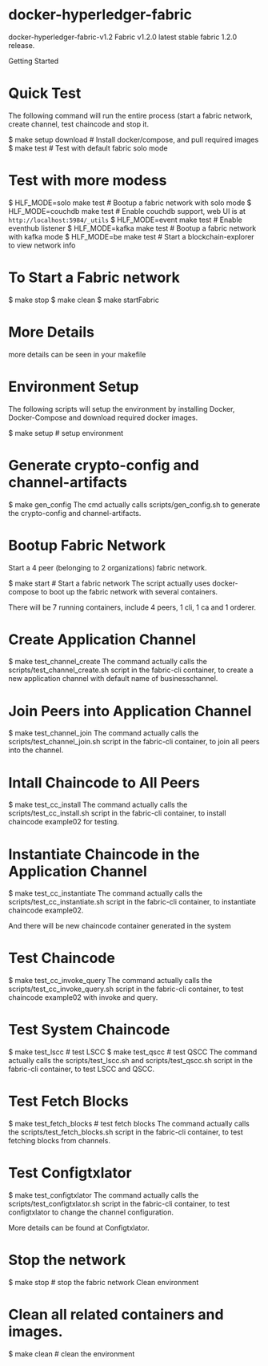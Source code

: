 docker-hyperledger-fabric
====
docker-hyperledger-fabric-v1.2
Fabric v1.2.0	latest stable fabric 1.2.0 release.

Getting Started

# Quick Test
The following command will run the entire process (start a fabric network, create channel, test chaincode and stop it.

$ make setup download # Install docker/compose, and pull required images
$ make test  # Test with default fabric solo mode


# Test with more modess

$ HLF_MODE=solo make test # Bootup a fabric network with solo mode
$ HLF_MODE=couchdb make test # Enable couchdb support, web UI is at `http://localhost:5984/_utils`
$ HLF_MODE=event make test  # Enable eventhub listener
$ HLF_MODE=kafka make test # Bootup a fabric network with kafka mode
$ HLF_MODE=be make test  # Start a blockchain-explorer to view network info

# To Start a Fabric network

$ make stop
$ make clean 
$ make startFabric

# More Details
more details can be seen in your makefile

# Environment Setup

The following scripts will setup the environment by installing Docker, Docker-Compose and download required docker images.

$ make setup # setup environment

# Generate crypto-config and channel-artifacts

$ make gen_config
The cmd actually calls scripts/gen_config.sh to generate the crypto-config and channel-artifacts.

# Bootup Fabric Network

Start a 4 peer (belonging to 2 organizations) fabric network.

$ make start  # Start a fabric network
The script actually uses docker-compose to boot up the fabric network with several containers.

There will be 7 running containers, include 4 peers, 1 cli, 1 ca and 1 orderer.

# Create Application Channel

$ make test_channel_create 
The command actually calls the scripts/test_channel_create.sh script in the fabric-cli container, to create a new application channel with default name of businesschannel.

# Join Peers into Application Channel

$ make test_channel_join 
The command actually calls the scripts/test_channel_join.sh script in the fabric-cli container, to join all peers into the channel.

# Intall Chaincode to All Peers

$ make test_cc_install
The command actually calls the scripts/test_cc_install.sh script in the fabric-cli container, to install chaincode example02 for testing.

# Instantiate Chaincode in the Application Channel

$ make test_cc_instantiate
The command actually calls the scripts/test_cc_instantiate.sh script in the fabric-cli container, to instantiate chaincode example02.

And there will be new chaincode container generated in the system

# Test Chaincode

$ make test_cc_invoke_query
The command actually calls the scripts/test_cc_invoke_query.sh script in the fabric-cli container, to test chaincode example02 with invoke and query.

# Test System Chaincode
 
$ make test_lscc # test LSCC
$ make test_qscc # test QSCC
The command actually calls the scripts/test_lscc.sh and scripts/test_qscc.sh script in the fabric-cli container, to test LSCC and QSCC.

# Test Fetch Blocks

$ make test_fetch_blocks # test fetch blocks
The command actually calls the scripts/test_fetch_blocks.sh script in the fabric-cli container, to test fetching blocks from channels.

# Test Configtxlator

$ make test_configtxlator
The command actually calls the scripts/test_configtxlator.sh script in the fabric-cli container, to test configtxlator to change the channel configuration.

More details can be found at Configtxlator.

# Stop the network

$ make stop # stop the fabric network
Clean environment

# Clean all related containers and images.

$ make clean # clean the environment

